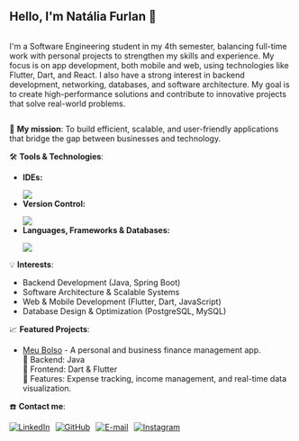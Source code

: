 <h2>
    <strong>Hello, I'm Natália Furlan 👋</strong>
</h2>

<div style="display: flex; align-items: flex-start; justify-content: start;"> 
  <div>
    <p>
      I'm a Software Engineering student in my 4th semester, balancing full-time work with personal projects to strengthen my skills and experience.
      My focus is on app development, both mobile and web, using technologies like Flutter, Dart, and React. 
      I also have a strong interest in backend development, networking, databases, and software architecture.
      My goal is to create high-performance solutions and contribute to innovative projects that solve real-world problems.
    </p>
  </div>
</div>

<p>
  🚀 <strong>My mission</strong>: To build efficient, scalable, and user-friendly applications that bridge the gap between businesses and technology.
</p>

<p>
  🛠️ <strong>Tools & Technologies</strong>:
</p>

<ul>
  <li><strong>IDEs:</strong> 
    <p></p>
    <a href="https://skillicons.dev">
      <img src="https://skillicons.dev/icons?i=vscode,eclipse,sublime,androidstudio" />
    </a>
  </li>
  <li><strong>Version Control:</strong> 
    <p></p>
    <a href="https://skillicons.dev">
      <img src="https://skillicons.dev/icons?i=git,bitbucket" />
    </a>
  </li>
  <li><strong>Languages, Frameworks & Databases:</strong> 
    <p></p>
    <a href="https://skillicons.dev">
      <img src="https://skillicons.dev/icons?i=java,postgresql,spring,dart,flutter,html,css" />
    </a>
  </li>
</ul>

<p>
  💡 <strong>Interests</strong>:
  <ul>
    <li>Backend Development (Java, Spring Boot)</li>
    <li>Software Architecture & Scalable Systems</li>
    <li>Web & Mobile Development (Flutter, Dart, JavaScript)</li>
    <li>Database Design & Optimization (PostgreSQL, MySQL)</li>
  </ul>
</p>

<p>
  📈 <strong>Featured Projects</strong>:
  <ul>
    <li>
      <a href="https://github.com/NataliaFurlan/meu_bolso">Meu Bolso</a> - A personal and business finance management app.  
      <br>🔹 Backend: Java
      <br>🔹 Frontend: Dart & Flutter  
      <br>🔹 Features: Expense tracking, income management, and real-time data visualization.  
    </li>
  </ul>
</p>

<p>
  ☎️ <strong>Contact me</strong>:
</p>

<div style="display: flex; flex-wrap: wrap; gap: 10px;">
  <a href="https://www.linkedin.com/in/nataliafurlan/" target="_blank">
    <img src="https://img.shields.io/badge/linkedin-%2300acee.svg?color=0077B5&style=for-the-badge&logo=linkedin&logoColor=white" alt="LinkedIn">
  </a>

  <a href="https://github.com/NataliaFurlan" target="_blank">
    <img src="https://img.shields.io/badge/github-%2300acee.svg?color=181717&style=for-the-badge&logo=github&logoColor=white" alt="GitHub">
  </a>

  <a href="mailto:nataliafurlan88@gmail.com" target="_blank">
    <img src="https://img.shields.io/badge/gmail-%2300acee.svg?color=EA4335&style=for-the-badge&logo=gmail&logoColor=white" alt="E-mail">
  </a>

  <a href="https://www.instagram.com/nataliacardosofurlan/" target="_blank">
    <img src="https://img.shields.io/badge/instagram-%2300acee.svg?color=E4405F&style=for-the-badge&logo=instagram&logoColor=white" alt="Instagram">
  </a>
</div>
